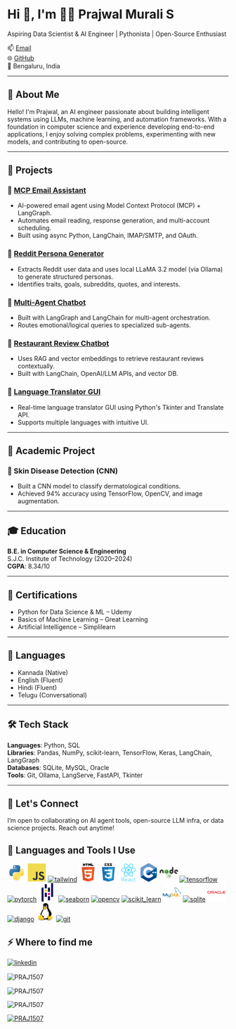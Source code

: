 <h1>Hi 👋, I'm 👨‍💻 Prajwal Murali S</h1>
<p>
Aspiring Data Scientist & AI Engineer | Pythonista | Open-Source Enthusiast

📫 [Email](mailto:prajwalmuralis@gmail.com) \
🌐 [GitHub](https://github.com/PRAJ1507) \
📍 Bengaluru, India

---

## 🚀 About Me

Hello! I'm Prajwal, an AI engineer passionate about building intelligent systems using LLMs, machine learning, and automation frameworks. With a foundation in computer science and experience developing end-to-end applications, I enjoy solving complex problems, experimenting with new models, and contributing to open-source.

---

## 🧠 Projects

### 🔹 [MCP Email Assistant](https://github.com/PRAJ1507/MCP-Email_Assistant)
- AI-powered email agent using Model Context Protocol (MCP) + LangGraph.
- Automates email reading, response generation, and multi-account scheduling.
- Built using async Python, LangChain, IMAP/SMTP, and OAuth.

### 🔹 [Reddit Persona Generator](https://github.com/PRAJ1507/reddit-persona-generator)
- Extracts Reddit user data and uses local LLaMA 3.2 model (via Ollama) to generate structured personas.
- Identifies traits, goals, subreddits, quotes, and interests.

### 🔹 [Multi-Agent Chatbot](https://github.com/PRAJ1507/AgenticAI-Langgraph-)
- Built with LangGraph and LangChain for multi-agent orchestration.
- Routes emotional/logical queries to specialized sub-agents.

### 🔹 [Restaurant Review Chatbot](https://github.com/PRAJ1507/Restaurant-review-chat-bot)
- Uses RAG and vector embeddings to retrieve restaurant reviews contextually.
- Built with LangChain, OpenAI/LLM APIs, and vector DB.

### 🔹 [Language Translator GUI](https://github.com/PRAJ1507/language-translator)
- Real-time language translator GUI using Python's Tkinter and Translate API.
- Supports multiple languages with intuitive UI.

---

## 🧪 Academic Project

### 🔹 Skin Disease Detection (CNN)
- Built a CNN model to classify dermatological conditions.
- Achieved 94% accuracy using TensorFlow, OpenCV, and image augmentation.

---

## 🎓 Education
**B.E. in Computer Science & Engineering**  \
S.J.C. Institute of Technology (2020–2024)  \
**CGPA**: 8.34/10

---

## 📜 Certifications
- Python for Data Science & ML – Udemy
- Basics of Machine Learning – Great Learning
- Artificial Intelligence – Simplilearn

---

## 💬 Languages
- Kannada (Native)
- English (Fluent)
- Hindi (Fluent)
- Telugu (Conversational)

---

## 🛠️ Tech Stack
**Languages**: Python, SQL  \
**Libraries**: Pandas, NumPy, scikit-learn, TensorFlow, Keras, LangChain, LangGraph  \
**Databases**: SQLite, MySQL, Oracle  \
**Tools**: Git, Ollama, LangServe, FastAPI, Tkinter

---

## 📢 Let's Connect
I’m open to collaborating on AI agent tools, open-source LLM infra, or data science projects. Reach out anytime!
</p>
<h2>🚀 Languages and Tools I Use</h2>
<p><a target="_blank" href="https://raw.githubusercontent.com/devicons/devicon/master/icons/python/python-original.svg" style="display: inline-block;"><img src="https://raw.githubusercontent.com/devicons/devicon/master/icons/python/python-original.svg" alt="python" width="42" height="42" /></a>
<a target="_blank" href="https://raw.githubusercontent.com/devicons/devicon/master/icons/javascript/javascript-original.svg" style="display: inline-block;"><img src="https://raw.githubusercontent.com/devicons/devicon/master/icons/javascript/javascript-original.svg" alt="javascript" width="42" height="42" /></a>
<a target="_blank" href="https://www.vectorlogo.zone/logos/tailwindcss/tailwindcss-icon.svg" style="display: inline-block;"><img src="https://www.vectorlogo.zone/logos/tailwindcss/tailwindcss-icon.svg" alt="tailwind" width="42" height="42" /></a>
<a target="_blank" href="https://raw.githubusercontent.com/devicons/devicon/master/icons/html5/html5-original-wordmark.svg" style="display: inline-block;"><img src="https://raw.githubusercontent.com/devicons/devicon/master/icons/html5/html5-original-wordmark.svg" alt="html5" width="42" height="42" /></a>
<a target="_blank" href="https://raw.githubusercontent.com/devicons/devicon/master/icons/css3/css3-original-wordmark.svg" style="display: inline-block;"><img src="https://raw.githubusercontent.com/devicons/devicon/master/icons/css3/css3-original-wordmark.svg" alt="css3" width="42" height="42" /></a>
<a target="_blank" href="https://raw.githubusercontent.com/devicons/devicon/master/icons/react/react-original-wordmark.svg" style="display: inline-block;"><img src="https://raw.githubusercontent.com/devicons/devicon/master/icons/react/react-original-wordmark.svg" alt="react" width="42" height="42" /></a>
<a target="_blank" href="https://raw.githubusercontent.com/devicons/devicon/master/icons/cplusplus/cplusplus-original.svg" style="display: inline-block;"><img src="https://raw.githubusercontent.com/devicons/devicon/master/icons/cplusplus/cplusplus-original.svg" alt="cplusplus" width="42" height="42" /></a>
<a target="_blank" href="https://raw.githubusercontent.com/devicons/devicon/master/icons/nodejs/nodejs-original-wordmark.svg" style="display: inline-block;"><img src="https://raw.githubusercontent.com/devicons/devicon/master/icons/nodejs/nodejs-original-wordmark.svg" alt="nodejs" width="42" height="42" /></a>
<a target="_blank" href="https://www.vectorlogo.zone/logos/tensorflow/tensorflow-icon.svg" style="display: inline-block;"><img src="https://www.vectorlogo.zone/logos/tensorflow/tensorflow-icon.svg" alt="tensorflow" width="42" height="42" /></a>
<a target="_blank" href="https://www.vectorlogo.zone/logos/pytorch/pytorch-icon.svg" style="display: inline-block;"><img src="https://www.vectorlogo.zone/logos/pytorch/pytorch-icon.svg" alt="pytorch" width="42" height="42" /></a>
<a target="_blank" href="https://raw.githubusercontent.com/devicons/devicon/2ae2a900d2f041da66e950e4d48052658d850630/icons/pandas/pandas-original.svg" style="display: inline-block;"><img src="https://raw.githubusercontent.com/devicons/devicon/2ae2a900d2f041da66e950e4d48052658d850630/icons/pandas/pandas-original.svg" alt="pandas" width="42" height="42" /></a>
<a target="_blank" href="https://seaborn.pydata.org/_images/logo-mark-lightbg.svg" style="display: inline-block;"><img src="https://seaborn.pydata.org/_images/logo-mark-lightbg.svg" alt="seaborn" width="42" height="42" /></a>
<a target="_blank" href="https://www.vectorlogo.zone/logos/opencv/opencv-icon.svg" style="display: inline-block;"><img src="https://www.vectorlogo.zone/logos/opencv/opencv-icon.svg" alt="opencv" width="42" height="42" /></a>
<a target="_blank" href="https://upload.wikimedia.org/wikipedia/commons/0/05/Scikit_learn_logo_small.svg" style="display: inline-block;"><img src="https://upload.wikimedia.org/wikipedia/commons/0/05/Scikit_learn_logo_small.svg" alt="scikit_learn" width="42" height="42" /></a>
<a target="_blank" href="https://raw.githubusercontent.com/devicons/devicon/master/icons/mysql/mysql-original-wordmark.svg" style="display: inline-block;"><img src="https://raw.githubusercontent.com/devicons/devicon/master/icons/mysql/mysql-original-wordmark.svg" alt="mysql" width="42" height="42" /></a>
<a target="_blank" href="https://www.vectorlogo.zone/logos/sqlite/sqlite-icon.svg" style="display: inline-block;"><img src="https://www.vectorlogo.zone/logos/sqlite/sqlite-icon.svg" alt="sqlite" width="42" height="42" /></a>
<a target="_blank" href="https://raw.githubusercontent.com/devicons/devicon/master/icons/oracle/oracle-original.svg" style="display: inline-block;"><img src="https://raw.githubusercontent.com/devicons/devicon/master/icons/oracle/oracle-original.svg" alt="oracle" width="42" height="42" /></a>
<a target="_blank" href="https://cdn.worldvectorlogo.com/logos/django.svg" style="display: inline-block;"><img src="https://cdn.worldvectorlogo.com/logos/django.svg" alt="django" width="42" height="42" /></a>
<a target="_blank" href="https://raw.githubusercontent.com/devicons/devicon/master/icons/linux/linux-original.svg" style="display: inline-block;"><img src="https://raw.githubusercontent.com/devicons/devicon/master/icons/linux/linux-original.svg" alt="linux" width="42" height="42" /></a>
<a target="_blank" href="https://www.vectorlogo.zone/logos/git-scm/git-scm-icon.svg" style="display: inline-block;"><img src="https://www.vectorlogo.zone/logos/git-scm/git-scm-icon.svg" alt="git" width="42" height="42" /></a></p>
<h2>⚡️ Where to find me</h2>
<p><a target="_blank" href="https://www.linkedin.com/in/https://www.linkedin.com/in/prajwal-murali-s-b8a584217/" style="display: inline-block;"><img src="https://img.shields.io/badge/linkedin-logo?style=for-the-badge&logo=linkedin&logoColor=white&color=%230a77b6" alt="linkedin" /></a></p>
<p><img align="center" src="https://github-readme-stats.vercel.app/api?username=PRAJ1507&show_icons=true&locale=en" alt="PRAJ1507" /></p>
<p><img align="center" src="https://github-readme-streak-stats.herokuapp.com/?user=PRAJ1507&" alt="PRAJ1507" /></p>
<p><img src="https://github-readme-stats.vercel.app/api/top-langs?username=PRAJ1507&show_icons=true&locale=en&layout=compact" alt="PRAJ1507" /></p>
<p><a href="https://github.com/ryo-ma/github-profile-trophy"><img src="https://github-profile-trophy.vercel.app/?username=PRAJ1507" alt="PRAJ1507" /></a></p>
